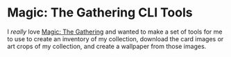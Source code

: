 # Magic: The Gathering CLI Tools

I *really* love [Magic: The Gathering](https://en.wikipedia.org/wiki/Magic:_The_Gathering) and wanted to make a set of tools for me to use to create an inventory of my collection, download the card images or art crops of my collection, and create a wallpaper from those images.

